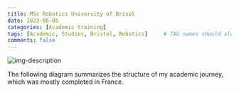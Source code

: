 ```yaml
---
title: MSc Robotics University of Brisol
date: 2023-06-05
categories: [Academic training]
tags: [Academic, Studies, Bristol, Robotics]     # TAG names should always be lowercase
comments: false
---
```


![img-description]({{site.baseurl}}/assets/img/Academic_Background/Rolland_academic_training.png)

The following diagram summarizes the structure of my academic journey, which was mostly completed in France.
